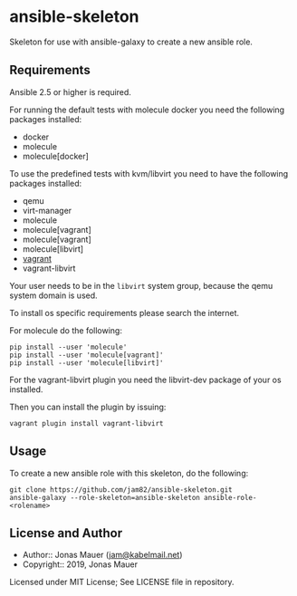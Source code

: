 # ansible-skeleton

Skeleton for use with ansible-galaxy to create a new ansible role.

## Requirements

Ansible 2.5 or higher is required.

For running the default tests with molecule docker you need the following packages installed:

* docker
* molecule
* molecule[docker]

To use the predefined tests with kvm/libvirt you need to have the following packages installed:

* qemu
* virt-manager
* molecule
* molecule[vagrant]
* molecule[vagrant]
* molecule[libvirt]
* [vagrant](http://vagrantup.com)
* vagrant-libvirt

Your user needs to be in the `libvirt` system group, because the qemu system domain is used.

To install os specific requirements please search the internet.

For molecule do the following:

```shell
pip install --user 'molecule'
pip install --user 'molecule[vagrant]'
pip install --user 'molecule[libvirt]'
```

For the vagrant-libvirt plugin you need the libvirt-dev package of your os installed.

Then you can install the plugin by issuing:

```shell
vagrant plugin install vagrant-libvirt
```

## Usage

To create a new ansible role with this skeleton, do the following:

```shell
git clone https://github.com/jam82/ansible-skeleton.git
ansible-galaxy --role-skeleton=ansible-skeleton ansible-role-<rolename>
```

## License and Author

- Author:: Jonas Mauer (<jam@kabelmail.net>)
- Copyright:: 2019, Jonas Mauer

Licensed under MIT License;
See LICENSE file in repository.

